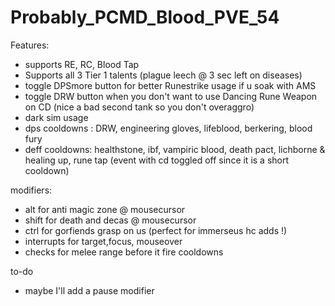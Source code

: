Probably_PCMD_Blood_PVE_54
==========================

Features:

- supports RE, RC, Blood Tap
- Supports all 3 Tier 1 talents (plague leech @ 3 sec left on diseases)
- toggle DPSmore button for better Runestrike usage if u soak with AMS
- toggle DRW button when you don't want to use Dancing Rune Weapon on CD (nice a bad second tank so you don't overaggro)
- dark sim usage
- dps cooldowns :  DRW, engineering gloves, lifeblood, berkering, blood fury
- deff cooldowns: healthstone, ibf, vampiric blood, death pact, lichborne & healing up, rune tap (event with cd toggled off since it is a short cooldown)


modifiers:
- alt for anti magic zone @ mousecursor
- shift for death and decas @ mousecursor
- ctrl for gorfiends grasp on us (perfect for immerseus hc adds !) 
- interrupts for target,focus, mouseover
- checks for melee range before it fire cooldowns



to-do
- maybe I'll add a pause modifier
